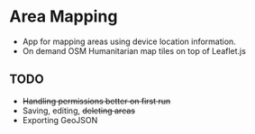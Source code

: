 # Area Mapping
- App for mapping areas using device location information.
- On demand OSM Humanitarian map tiles on top of Leaflet.js

## TODO
- ~~Handling permissions better on first run~~
- Saving, editing, ~~deleting areas~~
- Exporting GeoJSON
